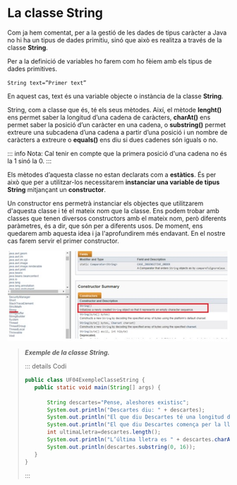 # La classe String

Com ja hem comentat, per a la gestió de les dades de tipus caràcter a Java no hi ha un tipus de dades primitiu, sinó que això es realitza a través de la classe **String**.

Per a la definició de variables ho farem com ho fèiem amb els tipus de dades primitives.

`String text=”Primer text”`

En aquest cas, text és una variable objecte o instància de la classe **String**.

String, com a classe que és, té els seus mètodes. Així, el mètode **lenght()** ens permet saber la longitud d’una cadena de caràcters, **charAt()** ens permet saber la posició d’un caràcter en una cadena, o **substring()** permet extreure una subcadena d’una cadena a partir d’una posició i un nombre de caràcters a extreure o **equals()** ens diu si dues cadenes són iguals o no.

::: info Nota:
Cal tenir en compte que la primera posició d'una cadena no és la 1 sinó la 0.
:::

Els mètodes d’aquesta classe no estan declarats com a **estàtics**. És per això que per a utilitzar-los necessitarem **instanciar una variable de tipus String** mitjançant un **constructor**.

Un constructor ens permetrà instanciar els objectes que utilitzarem d'aquesta classe i té el mateix nom que la classe. Ens podem trobar amb classes que tenen diversos constructors amb el mateix nom, però diferents paràmetres, és a dir, que són per a diferents usos. De moment, ens quedarem amb aquesta idea i ja l'aprofundirem més endavant. En el nostre cas farem servir el primer constructor.

![Instància String](uf3/Instancia_String.jpg)

>***Exemple de la classe String.***
>
>::: details Codi
>
>```java
>public class UF04ExempleClasseString {
>    public static void main(String[] args) {
>        
>        String descartes="Pense, aleshores existisc";
>        System.out.println("Descartes diu: " + descartes);
>        System.out.println("El que diu Descartes té una longitud de " + descartes.length() + " lletres");
>        System.out.println("El que diu Descartes comença per la lletra " + descartes.charAt(0));
>        int ultimaLletra=descartes.length();
>        System.out.println("L’última lletra es " + descartes.charAt(ultimaLletra-1));
>        System.out.println(descartes.substring(0, 16));
>    }
>}
>```
>
>:::